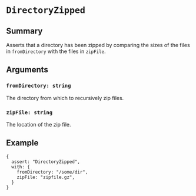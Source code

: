 # `DirectoryZipped`

## Summary

Asserts that a directory has been zipped by comparing the sizes of the files in `fromDirectory` with the files in `zipFile`.

## Arguments

### `fromDirectory: string`

The directory from which to recursively zip files.

### `zipFile: string`

The location of the zip file.

## Example

```json5
{
  assert: "DirectoryZipped",
  with: {
    fromDirectory: "/some/dir",
    zipFile: "zipfile.gz",
  }
}
```

